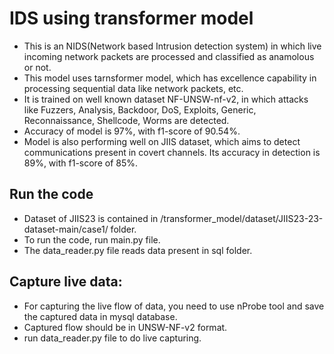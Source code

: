
# IDS using transformer model

- This is an NIDS(Network based Intrusion detection system) in which live incoming  network packets are processed and classified as anamolous or not. 
- This model uses tarnsformer model, which has excellence capability in processing sequential data like network packets, etc.
- It is trained on well known dataset NF-UNSW-nf-v2, in which attacks like Fuzzers, Analysis, Backdoor, DoS, Exploits, Generic, Reconnaissance, Shellcode, Worms are detected.
- Accuracy of model is 97%, with f1-score of 90.54%.
- Model is also performing well on JIIS dataset, which aims to detect communications present in covert channels. Its accuracy in detection is 89%, with f1-score of 85%.


## Run the code
- Dataset of JIIS23 is contained in /transformer_model/dataset/JIIS23-23-dataset-main/case1/ folder.
- To run the code, run main.py file.
- The data_reader.py file reads data present in sql folder.

## Capture live data:
- For capturing the live flow of data, you need to use nProbe tool and save the captured data in mysql database.
- Captured flow should be in UNSW-NF-v2 format.
- run data_reader.py file to do live capturing.

